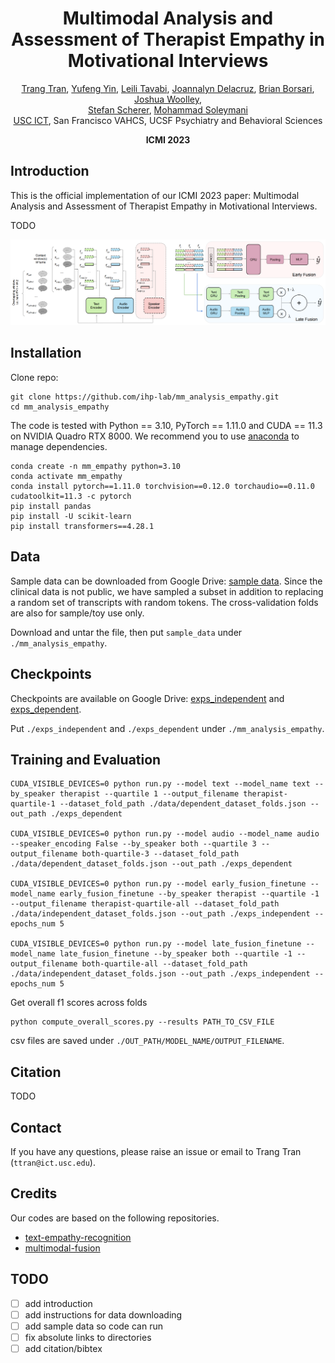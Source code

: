 <div align="center">
  <h1 align="center">Multimodal Analysis and Assessment of Therapist Empathy in Motivational Interviews</h1>
  <p align="center">

<a href="https://ttmt001.github.io/">
    Trang Tran</a>,
<a href="https://yufengyin.github.io/">
    Yufeng Yin</a>,
<a href="https://www.linkedin.com/in/leili-tavabi-92649693/">
    Leili Tavabi</a>,
<a href="https://profiles.ucsf.edu/joannalyn.delacruz">
    Joannalyn Delacruz</a>,
<a href="https://addictionresearch.ucsf.edu/people/brian-borsari-phd">
    Brian Borsari</a>,
<a href="https://woolleylab.ucsf.edu/principal-investigator">
    Joshua Woolley</a>,
<br>
<a href="https://schererstefan.net/">
    Stefan Scherer</a>,
<a href="https://people.ict.usc.edu/~soleymani/">
    Mohammad Soleymani</a>
<br>
<a href="https://ict.usc.edu/">USC ICT</a>, San Francisco VAHCS, UCSF Psychiatry and Behavioral Sciences

<strong>ICMI 2023</strong>
</p>
</div>

## Introduction

This is the official implementation of our ICMI 2023 paper: Multimodal Analysis and Assessment of Therapist Empathy in Motivational Interviews.

TODO

<p align="center">
  <img src="https://github.com/ihp-lab/mm_analysis_empathy/blob/main/pipeline.png" width="700px" />
</p>

## Installation
Clone repo:
```
git clone https://github.com/ihp-lab/mm_analysis_empathy.git
cd mm_analysis_empathy
```

The code is tested with Python == 3.10, PyTorch == 1.11.0 and CUDA == 11.3 on NVIDIA Quadro RTX 8000. We recommend you to use [anaconda](https://www.anaconda.com/) to manage dependencies.

```
conda create -n mm_empathy python=3.10
conda activate mm_empathy
conda install pytorch==1.11.0 torchvision==0.12.0 torchaudio==0.11.0 cudatoolkit=11.3 -c pytorch
pip install pandas
pip install -U scikit-learn
pip install transformers==4.28.1
```

## Data
Sample data can be downloaded from Google Drive: [sample data](https://drive.google.com/file/d/1PeMqm-2xohMnnlUr4M-THWi94765lot1/view?usp=drive_link). Since the clinical data is not public, we have sampled a subset in addition to replacing a random set of transcripts with random tokens. The cross-validation folds are also for sample/toy use only.

Download and untar the file, then put `sample_data` under `./mm_analysis_empathy`.

## Checkpoints
Checkpoints are available on Google Drive: [exps_independent](https://drive.google.com/drive/folders/1hl5dswV38bRv-cG3CtGg5OKHTC7eGx0m?usp=drive_link) and [exps_dependent](https://drive.google.com/drive/folders/1iiFEnqAS4Tm69ANdoG-ew5EDIj1HMS0R?usp=drive_link).

Put `./exps_independent` and `./exps_dependent` under `./mm_analysis_empathy`.

## Training and Evaluation
```
CUDA_VISIBLE_DEVICES=0 python run.py --model text --model_name text --by_speaker therapist --quartile 1 --output_filename therapist-quartile-1 --dataset_fold_path ./data/dependent_dataset_folds.json --out_path ./exps_dependent

CUDA_VISIBLE_DEVICES=0 python run.py --model audio --model_name audio --speaker_encoding False --by_speaker both --quartile 3 --output_filename both-quartile-3 --dataset_fold_path ./data/dependent_dataset_folds.json --out_path ./exps_dependent

CUDA_VISIBLE_DEVICES=0 python run.py --model early_fusion_finetune --model_name early_fusion_finetune --by_speaker therapist --quartile -1 --output_filename therapist-quartile-all --dataset_fold_path ./data/independent_dataset_folds.json --out_path ./exps_independent --epochs_num 5

CUDA_VISIBLE_DEVICES=0 python run.py --model late_fusion_finetune --model_name late_fusion_finetune --by_speaker both --quartile -1 --output_filename both-quartile-all --dataset_fold_path ./data/independent_dataset_folds.json --out_path ./exps_independent --epochs_num 5
```

Get overall f1 scores across folds
```
python compute_overall_scores.py --results PATH_TO_CSV_FILE
```
csv files are saved under `./OUT_PATH/MODEL_NAME/OUTPUT_FILENAME`.

## Citation
TODO

## Contact
If you have any questions, please raise an issue or email to Trang Tran (`ttran@ict.usc.edu`).

## Credits
Our codes are based on the following repositories.

- [text-empathy-recognition](https://github.com/ihp-lab/empathy-recognition-acii-2023)
- [multimodal-fusion](https://github.com/ihp-lab/XNorm)

## TODO
- [ ] add introduction
- [ ] add instructions for data downloading
- [ ] add sample data so code can run
- [ ] fix absolute links to directories
- [ ] add citation/bibtex
